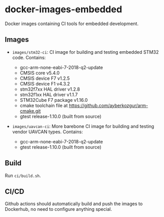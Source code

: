 docker-images-embedded
======================

Docker images containing CI tools for embedded development.

Images
------

- `images/stm32-ci`: CI image for building and testing embedded STM32 code. Contains:
  - gcc-arm-none-eabi-7-2018-q2-update
  - CMSIS core v5.4.0
  - CMSIS device F7 v1.2.5
  - CMSIS device F1 v4.3.2
  - stm32f7xx HAL driver v1.2.8
  - stm32f1xx HAL driver v1.1.7
  - STM32Cube F7 package v1.16.0
  - cmake toolchain file at https://github.com/ayberkozgur/arm-cmake.git
  - gtest release-1.10.0 (built from source)

- `images/uavcan-ci`: More barebone CI image for building and testing vendor UAVCAN types. Contains:
  - gcc-arm-none-eabi-7-2018-q2-update
  - gtest release-1.10.0 (built from source)

Build
-----

Run `ci/build.sh`.

CI/CD
-----

Github actions should automatically build and push the images to Dockerhub, no need to configure anything special.
